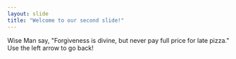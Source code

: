 ```yaml
---
layout: slide
title: "Welcome to our second slide!"
---
```

Wise Man say, "Forgiveness is divine, but never pay full price for late pizza."
Use the left arrow to go back!
